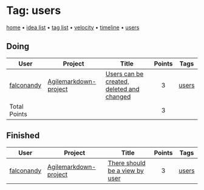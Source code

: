 # Tag: users

[home](../index.md) • [idea list](../ideas.md) • [tag list](../tags.md) • [velocity](../velocity.md) • [timeline](../timeline.md) • [users](../users.md)

## Doing
| User | Project | Title | Points | Tags |
|---|---|---|:---:|---|
| [falconandy](../users/Andrey%20Sokolov.md) | [Agilemarkdown-project](../agilemarkdown-project.md) | [Users can be created, deleted and changed](../agilemarkdown-project/users-can-be-created-deleted-and-changed.md) | 3 | [users](users.md) |
| Total Points | | | 3 | |

## Finished
| User | Project | Title | Points | Tags |
|---|---|---|:---:|---|
| [falconandy](../users/Andrey%20Sokolov.md) | [Agilemarkdown-project](../agilemarkdown-project.md) | [There should be a view by user](../agilemarkdown-project/There-should-be-a-view-by-user.md) | 3 | [users](users.md) |
